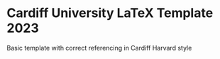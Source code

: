 # Cardiff University LaTeX Template 2023

Basic template with correct referencing in Cardiff Harvard style
